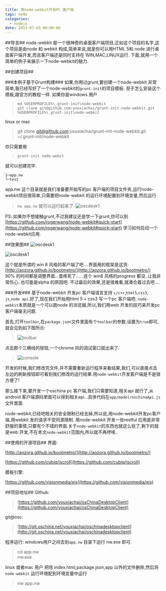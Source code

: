 ```yaml
---
title: 用node-webkit开发PC 客户端
tags: node
categories:
  - nodejs
date: 2013-07-03 00:00:00
---
```


##导言##
node-webkit 是一个很神奇的桌面客户端项目,正如这个项目的名字,这个项目是由node 和 webkit 构成,简单来说,就是你可以用HTML 5和 node 进行桌面客户端开发,而且客户端还是同时支持在 WIN,MAC,LINUX运行. 下面,就用一个简单的例子来展示一下node-webkit的魅力.
<!--more-->
##创建项目##

###本例子基于Grunt构建###
如果,你用过grunt,要创建一个node-webkit 非常简单,我已经写好了一个node-webkit的`grunt-init`的项目模板. 至于怎么安装这个模板,跟官方的教程一样.
如果你是windows 用户
> `md %USERPROFILE%\.grunt-init\node-webkit` <br />
`git clone git@github.com:youxiachai/grunt-init-node-webkit.git %USERPROFILE%\.grunt-init\node-webkit`

linux or mac
> git clone git@github.com:youxiachai/grunt-init-node-webkit.git ~/.grunt-init/node-webkit

你只需要用
>`grunt-init node-webit`

就可以创建完毕.

``` shell
├─app.nw
└─test
```

app.nw 这个目录就是我们准备要开始写的pc 客户端的项目文件夹,运行node-webkit项目很简单,只需要把node-webkit 的运行环境配置到环境变量,然后运行
> `nw app.nw` 就可以运行起来了.
![oscdesk1](/images/nodewebkit/nodewebkit1.jpg)

PS: 如果你不想接触grunt,不过我建议还是学一下grunt,你可以到[https://github.com/rogerwang/node-webkit#quick-start](https://github.com/rogerwang/node-webkit#quick-start) 学习如何启动一个node-webkit应用.



##效果图##
![oscdesk1](/images/nodewebkit/oscdesk1.jpg)

![oscdesk1](/images/nodewebkit/oscdesk2.jpg)

这个就是所谓的 win 8 风格的客户端了吧....界面用的框架是这货:[http://aozora.github.io/bootmetro/](http://aozora.github.io/bootmetro/) 90% 的时间都是调整界面...蛋疼死了......连个 win8 风格的progress 都没..让我非常伤心..也可能是alpha 的原因吧. 不过最后的效果,还是很难看,就凑合着过去吧....

###开发###
基于node-webkit 开发pc 客户端语言支持 `c/c++`,`html5`,`css3`, `js`,`node api`.好了,现在我们开始用html 5 + css3 写一个pc 客户端吧.
`node-webkit`本质就是一个可以跑node 的浏览器,所以,我们用web 开发的技巧来开发pc 客户端毫无问题.

首先,打开`toolbar`,在`package.json`文件里面有个`toolbar`的参数,设置为`true`即可,就会见到如下图所示:
> ![toolbar](/images/nodewebkit/toolbar.jpg)

点击那个三横线的按钮,一个chrome 风的调试窗口就出来了.
> ![console](/images/nodewebkit/console.jpg)

开发的时候,我们修改完文件,并不需要重新运行程序来看结果,我们,可以直接点击左边的刷新按钮即可看到我们修改的运行结果.用`node-webkit`开发客户端是不是很方便了!

那么接下来,要开发一个oschina pc 客户端,我们只需要知道,相关api 就行了,从android 客户端源码里面可以得到相关api...具体代码在`app/model/oschinaApi.js` 文件里面.

node-webkit,已经吧相关的安全限制已经去掉,所以说,用node-webkit开发pc客户端,用webkit 发的请求不受同源限制. 用node-webkit 开发一些restful 应用是非常舒服的事情,只要有个不错的界面.关于`node-webkit`的东西也就这么些了,剩下的就是web 开发,不在本文`node-webkit`范围内,所以就不再啰嗦..

##使用的开源项目##
界面: 

[http://aozora.github.io/bootmetro/](http://aozora.github.io/bootmetro/) 

[https://github.com/cubiq/iscroll](https://github.com/cubiq/iscroll)

模板引擎: 

[https://github.com/visionmedia/ejs](https://github.com/visionmedia/ejs)


##项目地址##
Github: 
> [https://github.com/youxiachai/osChinaDesktopClient](https://github.com/youxiachai/osChinaDesktopClient)

git@osc:
> [http://git.oschina.net/youxiachai/oschinadesktopclient](http://git.oschina.net/youxiachai/oschinadesktopclient)

 程序运行: windows用户之间去到`app.nw` 目录下运行 nw.exe 即可.
> cd app.nw <br/> nw.exe

linux 或者mac 用户 把除 index.html,package.json,app 以外的文件删除,然后将`node-webkit` 运行环境配到环境变量中运行
> nw app.nw